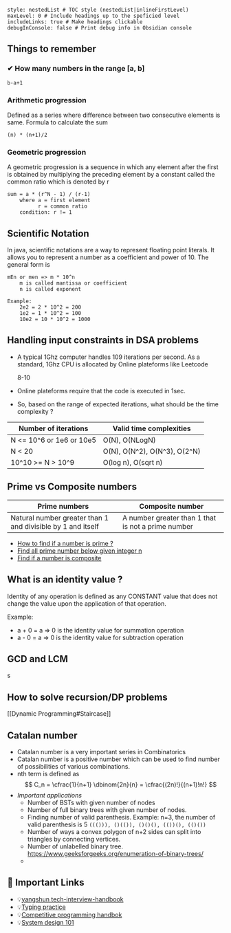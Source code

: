 
```table-of-contents
style: nestedList # TOC style (nestedList|inlineFirstLevel)
maxLevel: 0 # Include headings up to the speficied level
includeLinks: true # Make headings clickable
debugInConsole: false # Print debug info in Obsidian console
```
## Things to remember

### ✔ How many numbers in the range [a, b]

`b-a+1`

### Arithmetic progression

Defined as a series where difference between two consecutive elements is same. Formula to calculate the sum

`(n) * (n+1)/2`

### Geometric progression

A geometric progression is a sequence in which any element after the first is obtained by multiplying the preceding element by a constant called the common ratio which is denoted by r

```
sum = a * (r^N - 1) / (r-1)
    where a = first element
          r = common ratio
    condition: r != 1
```

## Scientific Notation

In java, scientific notations are a way to represent floating point literals. It allows you to represent a number as a coefficient and power of 10. The general form is

```
mEn or men => m * 10^n
    m is called mantissa or coefficient
    n is called exponent

Example:
    2e2 = 2 * 10^2 = 200
    1e2 = 1 * 10^2 = 100
    10e2 = 10 * 10^2 = 1000
```

## Handling input constraints in DSA problems

- A typical 1Ghz computer handles 109 iterations per second. As a standard, 1Ghz CPU is allocated by Online plateforms like Leetcode
    
    8-10
    
- Online plateforms require that the code is executed in 1sec.
- So, based on the range of expected iterations, what should be the time complexity ?

| Number of iterations | Valid time complexities |
| --- | --- |
| N <= 10^6 or 1e6 or 10e5 | O(N), O(NLogN) |
| N < 20 | O(N), O(N^2), O(N^3), O(2^N) |
| 10^10 >= N > 10^9 | O(log n), O(sqrt n) |

## Prime vs Composite numbers

| Prime numbers | Composite number |
| --- | --- |
| Natural number greater than 1 and divisible by 1 and itself | A number greater than 1 that is not a prime number |
- [How to find if a number is prime ?](./../src/math/IsNumberPrime.java)
- [Find all prime number below given integer n](../src/math/SieveOfEratosthenes.java)
- [Find if a number is composite](../src/math/IsCompositeNumber.java)

## What is an identity value ?

Identity of any operation is defined as any CONSTANT value that does not change the value upon the application of that operation.

Example:

- a + 0 = a ⇒ 0 is the identity value for summation operation
- a - 0 = a ⇒ 0 is the identity value for subtraction operation

## GCD and LCM

s

## How to solve recursion/DP problems

[[Dynamic Programming#Staircase]]

## Catalan number

- Catalan number is a very important series in Combinatorics
- Catalan number is a positive number which can be used to find number of possibilities of various combinations.
- nth term is defined as
	$$
	 C_n = \cfrac{1}{n+1} \dbinom{2n}{n} = \cfrac{(2n)!}{(n+1)!n!}
	$$
- *Important applications*
	- Number of BSTs with given number of nodes
	- Number of full binary trees with given number of nodes.
	- Finding number of valid parenthesis. Example: n=3, the number of valid parenthesis is 5 `((())), ()(()), ()()(), (())(), (()())`
	- Number of ways a convex polygon of n+2 sides can split into triangles by connecting vertices.
	- Number of unlabelled binary tree. https://www.geeksforgeeks.org/enumeration-of-binary-trees/
	- 

## 🌟 Important Links

- 💡[yangshun tech-interview-handbook](https://github.com/yangshun/tech-interview-handbook)
- 💡[Typing practice](https://www.keybr.com/)
- 💡[Competitive programming handbok](https://cses.fi/book/book.pdf)
- 💡[System design 101](https://github.com/ByteByteGoHq/system-design-101)